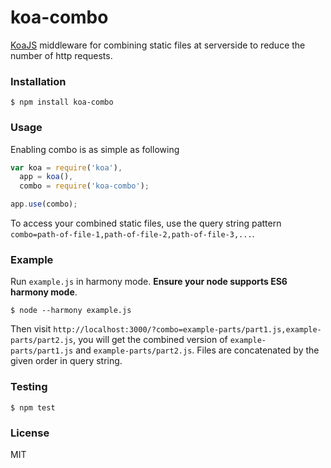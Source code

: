 # koa-combo
[KoaJS](https://github.com/koajs/koa) middleware for combining static files at serverside to reduce the number of http requests.

### Installation
```shell
$ npm install koa-combo
```

### Usage
Enabling combo is as simple as following

```js
var koa = require('koa'),
  app = koa(),
  combo = require('koa-combo');

app.use(combo);
```

To access your combined static files, use the query string pattern `combo=path-of-file-1,path-of-file-2,path-of-file-3,...`.

### Example
Run `example.js` in harmony mode. **Ensure your node supports ES6 harmony mode**.

```shell
$ node --harmony example.js
```

Then visit `http://localhost:3000/?combo=example-parts/part1.js,example-parts/part2.js`, you will get the combined version of `example-parts/part1.js` and `example-parts/part2.js`. Files are concatenated by the given order in query string.

### Testing

```
$ npm test
```

### License
MIT